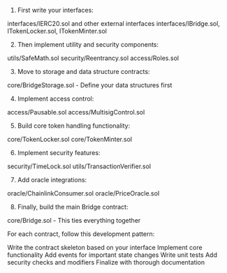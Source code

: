 



1. First write your interfaces:

interfaces/IERC20.sol and other external interfaces
interfaces/IBridge.sol, ITokenLocker.sol, ITokenMinter.sol


2. Then implement utility and security components:

utils/SafeMath.sol
security/Reentrancy.sol
access/Roles.sol


3. Move to storage and data structure contracts:

core/BridgeStorage.sol - Define your data structures first


4. Implement access control:

access/Pausable.sol
access/MultisigControl.sol


5. Build core token handling functionality:

core/TokenLocker.sol
core/TokenMinter.sol


6. Implement security features:

security/TimeLock.sol
utils/TransactionVerifier.sol


7. Add oracle integrations:

oracle/ChainlinkConsumer.sol
oracle/PriceOracle.sol


8. Finally, build the main Bridge contract:

core/Bridge.sol - This ties everything together


For each contract, follow this development pattern:

Write the contract skeleton based on your interface
Implement core functionality
Add events for important state changes
Write unit tests
Add security checks and modifiers
Finalize with thorough documentation
